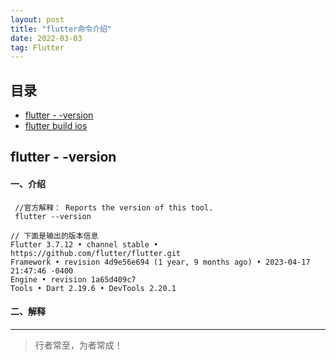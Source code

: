 ```yaml
---
layout: post
title: "flutter命令介绍"
date: 2022-03-03
tag: Flutter
---
```


## 目录
- [flutter - -version](#content1)
- [flutter build ios](#content2)


## <a id="content1">flutter - -version</a>

#### **一、介绍**   
```text
 //官方解释： Reports the version of this tool.
 flutter --version   
 
// 下面是输出的版本信息    
Flutter 3.7.12 • channel stable • https://github.com/flutter/flutter.git
Framework • revision 4d9e56e694 (1 year, 9 months ago) • 2023-04-17 21:47:46 -0400
Engine • revision 1a65d409c7
Tools • Dart 2.19.6 • DevTools 2.20.1
```

#### **二、解释**







----------
>  行者常至，为者常成！



